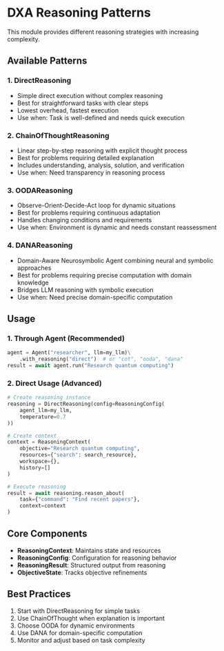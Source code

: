# DXA Reasoning Patterns

This module provides different reasoning strategies with increasing complexity.

## Available Patterns

### 1. DirectReasoning

- Simple direct execution without complex reasoning
- Best for straightforward tasks with clear steps
- Lowest overhead, fastest execution
- Use when: Task is well-defined and needs quick execution

### 2. ChainOfThoughtReasoning

- Linear step-by-step reasoning with explicit thought process
- Best for problems requiring detailed explanation
- Includes understanding, analysis, solution, and verification
- Use when: Need transparency in reasoning process

### 3. OODAReasoning

- Observe-Orient-Decide-Act loop for dynamic situations
- Best for problems requiring continuous adaptation
- Handles changing conditions and requirements
- Use when: Environment is dynamic and needs constant reassessment

### 4. DANAReasoning

- Domain-Aware Neurosymbolic Agent combining neural and symbolic approaches
- Best for problems requiring precise computation with domain knowledge
- Bridges LLM reasoning with symbolic execution
- Use when: Need precise domain-specific computation

## Usage

### 1. Through Agent (Recommended)

```python
agent = Agent("researcher", llm=my_llm)\
    .with_reasoning("direct")  # or "cot", "ooda", "dana"
result = await agent.run("Research quantum computing")
```

### 2. Direct Usage (Advanced)

```python
# Create reasoning instance
reasoning = DirectReasoning(config=ReasoningConfig(
    agent_llm=my_llm,
    temperature=0.7
))

# Create context
context = ReasoningContext(
    objective="Research quantum computing",
    resources={"search": search_resource},
    workspace={},
    history=[]
)

# Execute reasoning
result = await reasoning.reason_about(
    task={"command": "Find recent papers"},
    context=context
)
```

## Core Components

- **ReasoningContext**: Maintains state and resources
- **ReasoningConfig**: Configuration for reasoning behavior
- **ReasoningResult**: Structured output from reasoning
- **ObjectiveState**: Tracks objective refinements

## Best Practices

1. Start with DirectReasoning for simple tasks
2. Use ChainOfThought when explanation is important
3. Choose OODA for dynamic environments
4. Use DANA for domain-specific computation
5. Monitor and adjust based on task complexity

